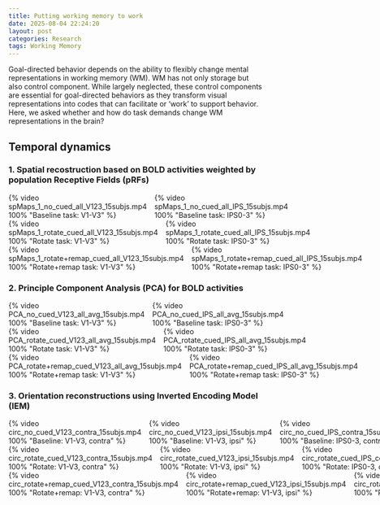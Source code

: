 ```yaml
---
title: Putting working memory to work
date: 2025-08-04 22:24:20
layout: post
categories: Research
tags: Working Memory
---
```


Goal-directed behavior depends on the ability to flexibly change mental representations in working memory (WM). WM has not only storage but also control component. While largely neglected, these control components are essential for goal-directed behaviors as they transform visual representations into codes that can facilitate or ‘work’ to support behavior. Here, we asked whether and how do task demands change WM representations in the brain?

<!-- more -->

## Temporal dynamics
### 1. Spatial recostruction based on BOLD activities weighted by population Receptive Fields (pRFs)
<div style="display: grid; grid-template-columns: repeat(2, 1fr); gap: 15px;">
  <div>{% video spMaps_1_no_cued_all_V123_15subjs.mp4 100% "Baseline task: V1-V3" %}</div>
  <div>{% video spMaps_1_no_cued_all_IPS_15subjs.mp4 100% "Baseline task: IPS0-3" %}</div>
</div>

<div style="display: grid; grid-template-columns: repeat(2, 1fr); gap: 15px;">
  <div>{% video spMaps_1_rotate_cued_all_V123_15subjs.mp4 100% "Rotate task: V1-V3" %}</div>
  <div>{% video spMaps_1_rotate_cued_all_IPS_15subjs.mp4 100% "Rotate task: IPS0-3" %}</div>
</div>

<div style="display: grid; grid-template-columns: repeat(2, 1fr); gap: 15px;">
  <div>{% video spMaps_1_rotate+remap_cued_all_V123_15subjs.mp4 100% "Rotate+remap task: V1-V3" %}</div>
  <div>{% video spMaps_1_rotate+remap_cued_all_IPS_15subjs.mp4 100% "Rotate+remap task: IPS0-3" %}</div>
</div>


### 2. Principle Component Analysis (PCA) for BOLD activities
<div style="display: grid; grid-template-columns: repeat(2, 1fr); gap: 15px;">
  <div>{% video PCA_no_cued_V123_all_avg_15subjs.mp4 100% "Baseline task: V1-V3" %}</div>
  <div>{% video PCA_no_cued_IPS_all_avg_15subjs.mp4 100% "Baseline task: IPS0-3" %}</div>
</div>

<div style="display: grid; grid-template-columns: repeat(2, 1fr); gap: 15px;">
  <div>{% video PCA_rotate_cued_V123_all_avg_15subjs.mp4 100% "Rotate task: V1-V3" %}</div>
  <div>{% video PCA_rotate_cued_IPS_all_avg_15subjs.mp4 100% "Rotate task: IPS0-3" %}</div>
</div>

<div style="display: grid; grid-template-columns: repeat(2, 1fr); gap: 15px;">
  <div>{% video PCA_rotate+remap_cued_V123_all_avg_15subjs.mp4 100% "Rotate+remap task: V1-V3" %}</div>
  <div>{% video PCA_rotate+remap_cued_IPS_all_avg_15subjs.mp4 100% "Rotate+remap task: IPS0-3" %}</div>
</div>



### 3. Orientation reconstructions using Inverted Encoding Model (IEM)
<div style="display: grid; grid-template-columns: repeat(4, 1fr); gap: 15px;">
  <div>{% video circ_no_cued_V123_contra_15subjs.mp4 100% "Baseline: V1-V3, contra" %}</div>
  <div>{% video circ_no_cued_V123_ipsi_15subjs.mp4 100% "Baseline: V1-V3, ipsi" %}</div>
  <div>{% video circ_no_cued_IPS_contra_15subjs.mp4 100% "Baseline: IPS0-3, contra" %}</div>
  <div>{% video circ_no_cued_IPS_ipsi_15subjs.mp4 100% "Baseline: IPS0-3, ipsi" %}</div>
</div>

<div style="display: grid; grid-template-columns: repeat(4, 1fr); gap: 15px;">
  <div>{% video circ_rotate_cued_V123_contra_15subjs.mp4 100% "Rotate: V1-V3, contra" %}</div>
  <div>{% video circ_rotate_cued_V123_ipsi_15subjs.mp4 100% "Rotate: V1-V3, ipsi" %}</div>
  <div>{% video circ_rotate_cued_IPS_contra_15subjs.mp4 100% "Rotate: IPS0-3, contra" %}</div>
  <div>{% video circ_rotate_cued_IPS_ipsi_15subjs.mp4 100% "Rotate: IPS0-3, ipsi" %}</div>
</div>

<div style="display: grid; grid-template-columns: repeat(4, 1fr); gap: 15px;">
  <div>{% video circ_rotate+remap_cued_V123_contra_15subjs.mp4 100% "Rotate+remap: V1-V3, contra" %}</div>
  <div>{% video circ_rotate+remap_cued_V123_ipsi_15subjs.mp4 100% "Rotate+remap: V1-V3, ipsi" %}</div>
  <div>{% video circ_rotate+remap_cued_IPS_contra_15subjs.mp4 100% "Rotate+remap: IPS0-3, contra" %}</div>
  <div>{% video circ_rotate+remap_cued_IPS_ipsi_15subjs.mp4 100% "Rotate+remap: IPS0-3, ipsi" %}</div>
</div>
